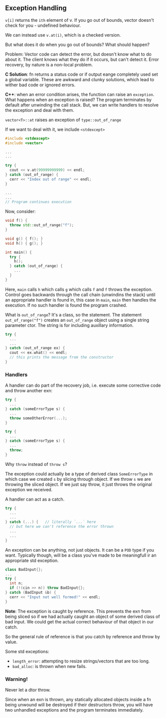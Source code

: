## Exception Handling

`v[i]` returns the `ith` element of v. If you go out of bounds, vector doesn't check for you - undefined behaviour.

We can instead use `v.at(i)`, which is a checked version.

But what does it do when you go out of bounds? What should happen?

Problem: Vector code can detect the error, but doesn't know what to do about it. The client knows what they do if it occurs, but can't detect it. Error recovery, by nature is a non-local problem.

**C Solution**: fn returns a status code or if output eange completely used set a global variable. These are awkward and clunky solutions, which lead to wither bad code or ignored errors.

**C++**: when an error condition arises, the function can raise an `exception`. What happens when an exception is raised? The program terminates by default after unwinding the call stack. But, we can write handlers to resolve the exception and deal with them.

`vector<T>::at` raises an exception of `type::out_of_range`

If we want to deal with it, we include `<stdexcept>`

```c++
#include <stdexcept>
#include <vector>

...
...

try {
  cout << v.at(99999999999) << endl;
} catch (out_of_range) {
  cerr << "Index out of range" << endl;
}

...
...
// Program continues execution
```

Now, consider:
```c++
void f() {
  throw std::out_of_range("f");
}

void g() { f(); }
void h() { g(); }

int main() {
  try {
    h();
  } catch (out_of_range) {
    ...
  }
}
```

Here, `main` calls `h` which calls `g` which calls `f` and `f` throws the exception. Control goes backwards through the call chain (unwindins the stack) until an appropriate handler is found in, this case in `main`, `main` then handles the execution. If no such handler is found the program crashed.

What is `out_of_range`? It's a class, so the statement. The statement `out_of_range("f")` creates an `out_of_range` object using a single string parameter ctor. The string is for including auxillary information.

```c++
try {
  ...
  ...
} catch (out_of_range ex) {
  cout << ex.what() << endl;
  // this prints the message from the constructor
}
```

### Handlers

A handler can do part of the recovery job, i.e. execute some corrective code and throw another exn:

```c++
try {
  ...
} catch (someErrorType s) {
  ...
  throw someOtherError(...);
}
```

```c++
try {
  ...
} catch (someErrorType s) {
  ...
  throw;
}
```

Why `throw` instead of `throw s`?

The exception could actually be a type of derived class `SomeErrorType` in which case we created `s` by slicing through object. If we throw `s` we are throwing the sliced object. If we just say throw, it just throws the original exception we received.

A handler can act as a catch.

```c++
try {
  ...
  ...
} catch (...) {   // literally `...` here
  // but here we can't reference the error thrown
  ...
  ...
}
```

An exception can be anything, not just objects. It can be a `POD` type if you want. Typically though, will be a class you've made to be meaningfull ir an appropriate std exception.

```c++
class BadInput{};
...
try {
  int n;
  if (!(cin >> n)) throw BadInput{};
} catch (BadInput &b) {
  cerr << "Input not well formed!" << endl;
}
```

**Note**: The exception is caught by reference. This prevents the exn from being sliced so if we had actually caught an object of some derived class of bad input. We could get the actual correct behaviour of that object in our catch.

So the general rule of reference is that you catch by reference and throw by value.

Some std exceptions:

- `length_error`: attempting to resize strings/vectors that are too long.
- `bad_alloc`: is thrown when new fails.

### Warning!

Never let a dtor throw.

Since when an exn is thrown, any statically allocated objects inside a fn being unwound will be destroyed if their destructors throw, you will have two unhandled exceptions and the program terminates immediately.
